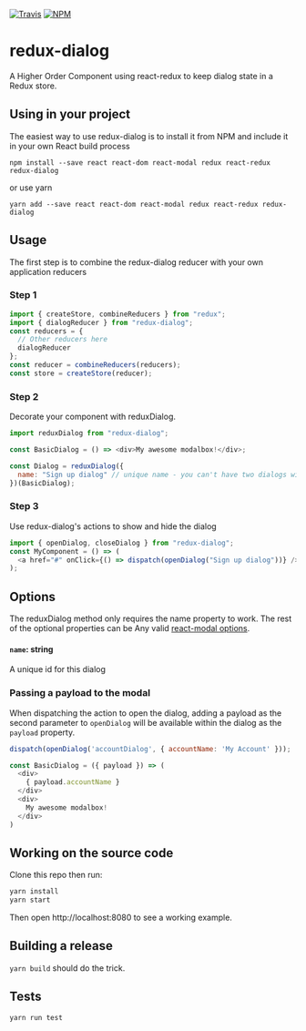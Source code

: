 [![Travis](https://img.shields.io/travis/rust-lang/rust.svg)](https://github.com/suciuvlad/redux-dialog)
[![NPM](https://img.shields.io/npm/v/redux-dialog.svg)](https://www.npmjs.com/package/redux-dialog)

# redux-dialog

A Higher Order Component using react-redux to keep dialog state in a Redux store.

## Using in your project

The easiest way to use redux-dialog is to install it from NPM and include it in your own React build process

```
npm install --save react react-dom react-modal redux react-redux redux-dialog
```

or use yarn

```
yarn add --save react react-dom react-modal redux react-redux redux-dialog
```

## Usage

The first step is to combine the redux-dialog reducer with your own application reducers

### Step 1

```js
import { createStore, combineReducers } from "redux";
import { dialogReducer } from "redux-dialog";
const reducers = {
  // Other reducers here
  dialogReducer
};
const reducer = combineReducers(reducers);
const store = createStore(reducer);
```

### Step 2

Decorate your component with reduxDialog.

```js
import reduxDialog from "redux-dialog";

const BasicDialog = () => <div>My awesome modalbox!</div>;

const Dialog = reduxDialog({
  name: "Sign up dialog" // unique name - you can't have two dialogs with the same name (will be used as aria-label as well)
})(BasicDialog);
```

### Step 3

Use redux-dialog's actions to show and hide the dialog

```js
import { openDialog, closeDialog } from "redux-dialog";
const MyComponent = () => (
  <a href="#" onClick={() => dispatch(openDialog("Sign up dialog"))} />
);
```

## Options

The reduxDialog method only requires the name property to work. The rest of the optional properties can be Any valid [react-modal options](https://reactcommunity.org/react-modal/).

#### `name`: string

A unique id for this dialog

### Passing a payload to the modal

When dispatching the action to open the dialog, adding a payload as the second parameter to `openDialog` will be available within the dialog as the `payload` property.

```js
dispatch(openDialog('accountDialog', { accountName: 'My Account' }));

const BasicDialog = ({ payload }) => (
  <div>
    { payload.accountName }
  </div>
  <div>
    My awesome modalbox!
  </div>
)
```

## Working on the source code

Clone this repo then run:

```javascript
yarn install
yarn start
```

Then open http://localhost:8080 to see a working example.

## Building a release

`yarn build` should do the trick.

## Tests

`yarn run test`
